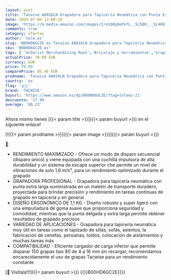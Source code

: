 ```yaml
---
layout: post
title: 'Tacwise A8016LN Grapadora para Tapicería Neumática con Punta Extra larga  Utiliza Grapas de Tipo 80 de 4 a 16 mm'
date: 2025-07-06 13:00:18
image: 'https://m.media-amazon.com/images/I/41O8q9ePkfL._SL500_._SL400_.jpg'
comments: true
category: ofertas
author: 'tole.es'
slug: 'B00HD6GC2E-es Tacwise A8016LN Grapadora para Tapicería Neumática con...'
sku: 'B00HD6GC2E-es'
tags: [ 'Arborist Merchandising Root','Bricolaje y herramientas','Grapadoras y clavadoras manuales','Herramientas de mano','Herramientas manuales y eléctricas','Promoción en Bricolaje y herramientas','Self Service','Special Features Stores','f8a41b96-6bb6-4d7d-bb5b-67f8fcd7c327_0','f8a41b96-6bb6-4d7d-bb5b-67f8fcd7c327_1801','grapadora','tacwise','🇪🇸', ]
actualPrice: 70.09 EUR
currency: EUR
price: 70.09
comparePrice: 85.46 EUR
prodname: 'Tacwise A8016LN Grapadora para Tapicería Neumática con Punta Extra larga  Utiliza Grapas de Tipo 80 de 4 a 16 mm'
country: 'es'
flag: '🇪🇸'
brand: 'TACWISE'
buyurl: 'https://www.amazon.es/dp/B00HD6GC2E/?tag=tolees-21'
descuento: '17.99'
average: '80.23'
---
```


Ahora mismo tienes [{{< param title >}}]({{< param buyurl >}}) en el siguiente enlace!

[![{{< param prodname >}}]({{< param image >}})]({{< param buyurl >}})

🔎:

- RENDIMIENTO MAXIMIZADO - Ofrece un modo de disparo secuencial (disparo único) y viene equipada con una cuchilla impulsora de alta durabilidad y un sistema de escape superior che permite un nivel de vibraciones de solo 1,6 m/s², para un rendimiento optimizado durante el grapado
- GRAPADORA PROFESIONAL - Grapadora para tapicería neumática con punta extra larga suministrada en un maletín de transporte duradero, proyectada para brindar precisión y rendimiento en tareas continuas de grapado en tapicería y en general
- DISEÑO ERGONÓMICO DE 1,1 KG - Diseño robusto y super ligero con una empuñadura de goma suave que proporciona seguridad y comodidad, mientras que la punta delgada y extra larga permite obtener resultados de grapado precisos
- VARIEDAD DE APLICACIONES - Grapadora para tapicería neumática muy útil en tareas como el tapizado de sillas, sofás, asientos, la fabricación de cenefas, persianas, toldos, colocación de aislamientos y muchas tareas más
- COMPATIBILIDAD - Eficiente cargador de carga inferior que permite disparar 150 grapas tipo 80 de 4 a 16 mm sin recargar; recomendamos encarecidamente el uso de grapas Tacwise para un rendimiento constante

[🛒 Visítala!!!]({{< param buyurl >}})
{{<world>}}B00HD6GC2E{{</world>}}
